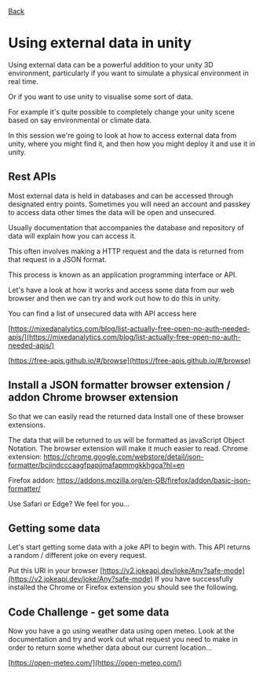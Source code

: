 [Back](https://uwetom.github.io/media-production-worksheets)

# Using external data in unity
Using external data can be a powerful addition to your unity 3D environment, particularly if you want to simulate a physical environment in real time.

Or if you want to use unity to visualise some sort of data.

For example it's quite possible to completely change your unity scene based on say environmental or climate data.

In this session we're going to look at how to access external data from unity, where you might find it, and then how you might deploy it and use it in unity.

## Rest APIs

Most external data is held in databases and can be accessed through designated entry points. Sometimes you will need an account and passkey to access data other times the data will be open and unsecured.

Usually documentation that accompanies the database and repository of data will explain how you can access it.

This often involves making a HTTP request and the data is returned from that request in a JSON format.

This process is known as an application programming interface or API.

Let's have a look at how it works and access some data from our web browser and then we can try and work out how to do this in unity.

You can find a list of unsecured data with API access here

[https://mixedanalytics.com/blog/list-actually-free-open-no-auth-needed-apis/](https://mixedanalytics.com/blog/list-actually-free-open-no-auth-needed-apis/)

[https://free-apis.github.io/#/browse](https://free-apis.github.io/#/browse)

## Install a JSON formatter browser extension / addon Chrome browser extension
So that we can easily read the returned data Install one of these browser extensions.

The data that will be returned to us will be formatted as javaScript Object Notation. The browser extension will make it much easier to read.
Chrome extension:
https://chrome.google.com/webstore/detail/json-formatter/bcjindcccaagfpapjjmafapmmgkkhgoa?hl=en 

Firefox addon:
https://addons.mozilla.org/en-GB/firefox/addon/basic-json-formatter/ 

Use Safari or Edge? We feel for you…

## Getting some data
Let's start getting some data with a joke API to begin with. This API returns a random / different joke on every request.

Put this URl in your browser
[https://v2.jokeapi.dev/joke/Any?safe-mode](https://v2.jokeapi.dev/joke/Any?safe-mode)
If you have successfully installed the Chrome or Firefox extension you should see the following.

  

## Code Challenge - get some data
Now you have a go using weather data using open meteo. Look at the documentation and try and work out what request you need to make in order to return some whether data about our current location…

[https://open-meteo.com/](https://open-meteo.com/)
<!--stackedit_data:
eyJoaXN0b3J5IjpbLTY5MjYwODAxNiw5MDkxNjgzODEsOTMxMj
MxNDY0XX0=
-->